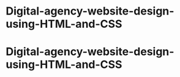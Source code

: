 # Digital-agency-website-design-using-HTML-and-CSS
# Digital-agency-website-design-using-HTML-and-CSS
